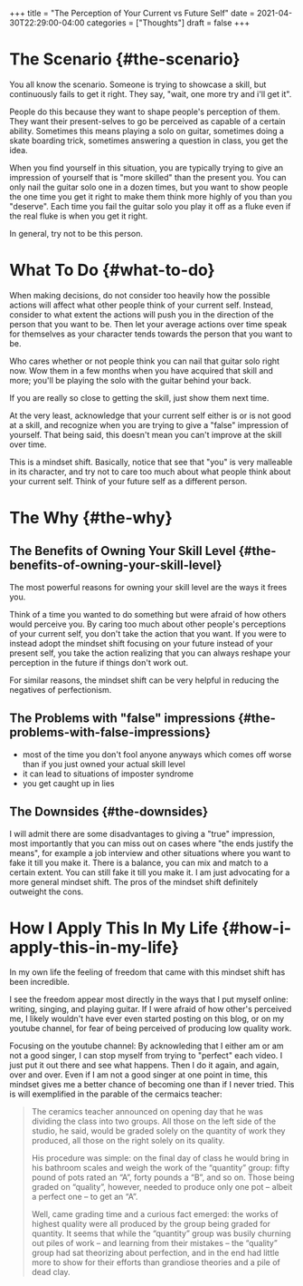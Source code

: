 +++
title = "The Perception of Your Current vs Future Self"
date = 2021-04-30T22:29:00-04:00
categories = ["Thoughts"]
draft = false
+++

# The Scenario {#the-scenario}

You all know the scenario. Someone is trying to showcase a skill, but continuously fails to get it right. They say, "wait, one more try and i'll get it".

People do this because they want to shape people's perception of them. They want their present-selves to go be perceived as capable of a certain ability. Sometimes this means playing a solo on guitar, sometimes doing a skate boarding trick, sometimes answering a question in class, you get the idea.

When you find yourself in this situation, you are typically trying to give an impression of yourself that is "more skilled" than the present you. You can only nail the guitar solo one in a dozen times, but you want to show people the one time you get it right to make them think more highly of you than you "deserve". Each time you fail the guitar solo you play it off as a fluke even if the real fluke is when you get it right.

In general, try not to be this person.


# What To Do {#what-to-do}

When making decisions, do not consider too heavily how the possible actions will affect what other people think of your current self. Instead, consider to what extent the actions will push you in the direction of the person that you want to be. Then let your average actions over time speak for themselves as your character tends towards the person that you want to be.

Who cares whether or not people think you can nail that guitar solo right now. Wow them in a few months when you have acquired that skill and more; you'll be playing the solo with the guitar behind your back.

If you are really so close to getting the skill, just show them next time.

At the very least, acknowledge that your current self either is or is not good at a skill, and recognize when you are trying to give a "false" impression of yourself. That being said, this doesn't mean you can't improve at the skill over time.

This is a mindset shift. Basically, notice that see that "you" is very malleable in its character, and try not to care too much about what people think about your current self. Think of your future self as a different person.


# The Why {#the-why}


## The Benefits of Owning Your Skill Level {#the-benefits-of-owning-your-skill-level}

The most powerful reasons for owning your skill level are the ways it frees you.

Think of a time you wanted to do something but were afraid of how others would perceive you. By caring too much about other people's perceptions of your current self, you don't take the action that you want. If you were to instead adopt the mindset shift focusing on your future instead of your present self, you take the action realizing that you can always reshape your perception in the future if things don't work out.

For similar reasons, the mindset shift can be very helpful in reducing the negatives of perfectionism.


## The Problems with "false" impressions {#the-problems-with-false-impressions}

-   most of the time you don't fool anyone anyways which comes off worse than if you just owned your actual skill level
-   it can lead to situations of imposter syndrome
-   you get caught up in lies


## The Downsides {#the-downsides}

I will admit there are some disadvantages to giving a "true" impression, most importantly that you can miss out on cases where "the ends justify the means", for example a job interview and other situations where you want to fake it till you make it. There is a balance, you can mix and match to a certain extent. You can still fake it till you make it. I am just advocating for a more general mindset shift. The pros of the mindset shift definitely outweight the cons.


# How I Apply This In My Life {#how-i-apply-this-in-my-life}

In my own life the feeling of freedom that came with this mindset shift has been incredible.

I see the freedom appear most directly in the ways that I put myself online: writing, singing, and playing guitar. If I were afraid of how other's perceived me, I likely wouldn't have ever even started posting on this blog, or on my youtube channel, for fear of being perceived of producing low quality work.

Focusing on the youtube channel: By acknowleding that I either am or am not a good singer, I can stop myself from trying to "perfect" each video. I just put it out there and see what happens. Then I do it again, and again, over and over. Even if I am not a good singer at one point in time, this mindset gives me a better chance of becoming one than if I never tried. This is will exemplified in the parable of the cermaics teacher:

> The ceramics teacher announced on opening day that he was dividing the class into two groups. All those on the left side of the studio, he said, would be graded solely on the quantity of work they produced, all those on the right solely on its quality.
>
> His procedure was simple: on the final day of class he would bring in his bathroom scales and weigh the work of the “quantity” group: fifty pound of pots rated an “A”, forty pounds a “B”, and so on. Those being graded on “quality”, however, needed to produce only one pot – albeit a perfect one – to get an “A”.
>
> Well, came grading time and a curious fact emerged: the works of highest quality were all produced by the group being graded for quantity. It seems that while the “quantity” group was busily churning out piles of work – and learning from their mistakes – the “quality” group had sat theorizing about perfection, and in the end had little more to show for their efforts than grandiose theories and a pile of dead clay.
